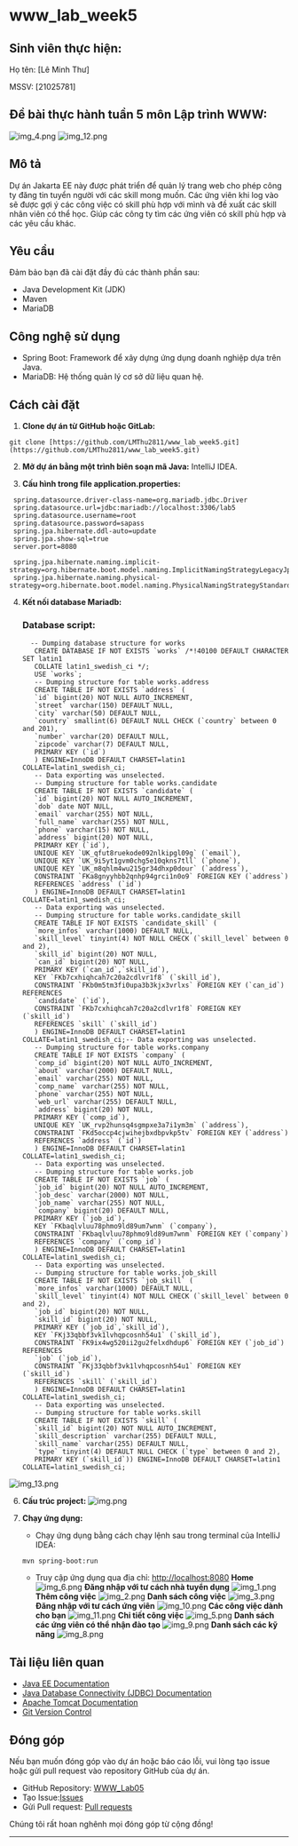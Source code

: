 # www_lab_week5
## Sinh viên thực hiện:

Họ tên: [Lê Minh Thư]

MSSV: [21025781]

## Đề bài thực hành tuần 5 môn Lập trình WWW:
![img_4.png](img/img_4.png)
![img_12.png](img/img_12.png)
## Mô tả

Dự án Jakarta EE này được phát triển để quản lý  trang web cho phép công ty đăng tin tuyển người với các skill mong muốn. Các ứng viên khi log vào sẽ được gợi ý các công việc có skill phù hợp với mình và đề xuất các skill nhân viên có thể học. Giúp các công ty tìm các ứng viên có skill phù hợp và các yêu cầu khác.

## Yêu cầu

Đảm bảo bạn đã cài đặt đầy đủ các thành phần sau:
- Java Development Kit (JDK)
- Maven
- MariaDB

## Công nghệ sử dụng

- Spring Boot: Framework để xây dựng ứng dụng doanh nghiệp dựa trên Java.
- MariaDB: Hệ thống quản lý cơ sở dữ liệu quan hệ.

## Cách cài đặt

1. **Clone dự án từ GitHub hoặc GitLab:**

```
git clone [https://github.com/LMThu2811/www_lab_week5.git](https://github.com/LMThu2811/www_lab_week5.git)
```

2. **Mở dự án bằng một trình biên soạn mã Java:** IntelliJ IDEA.

3. **Cấu hình trong file application.properties:**
 ```
  spring.datasource.driver-class-name=org.mariadb.jdbc.Driver
  spring.datasource.url=jdbc:mariadb://localhost:3306/lab5
  spring.datasource.username=root
  spring.datasource.password=sapass
  spring.jpa.hibernate.ddl-auto=update
  spring.jpa.show-sql=true
  server.port=8080
  
  spring.jpa.hibernate.naming.implicit-strategy=org.hibernate.boot.model.naming.ImplicitNamingStrategyLegacyJpaImpl
  spring.jpa.hibernate.naming.physical-strategy=org.hibernate.boot.model.naming.PhysicalNamingStrategyStandardImpl
  ```
4. **Kết nối database Mariadb:**
   ### Database script:
   ```
     -- Dumping database structure for works
      CREATE DATABASE IF NOT EXISTS `works` /*!40100 DEFAULT CHARACTER SET latin1
      COLLATE latin1_swedish_ci */;
      USE `works`;
      -- Dumping structure for table works.address
      CREATE TABLE IF NOT EXISTS `address` (
      `id` bigint(20) NOT NULL AUTO_INCREMENT,
      `street` varchar(150) DEFAULT NULL,
      `city` varchar(50) DEFAULT NULL,
      `country` smallint(6) DEFAULT NULL CHECK (`country` between 0 and 201),
      `number` varchar(20) DEFAULT NULL,
      `zipcode` varchar(7) DEFAULT NULL,
      PRIMARY KEY (`id`)
      ) ENGINE=InnoDB DEFAULT CHARSET=latin1 COLLATE=latin1_swedish_ci;
      -- Data exporting was unselected.
      -- Dumping structure for table works.candidate
      CREATE TABLE IF NOT EXISTS `candidate` (
      `id` bigint(20) NOT NULL AUTO_INCREMENT,
      `dob` date NOT NULL,
      `email` varchar(255) NOT NULL,
      `full_name` varchar(255) NOT NULL,
      `phone` varchar(15) NOT NULL,
      `address` bigint(20) NOT NULL,
      PRIMARY KEY (`id`),
      UNIQUE KEY `UK_qfut8ruekode092nlkipgl09g` (`email`),
      UNIQUE KEY `UK_9i5yt1gvm0chg5e10qkns7tll` (`phone`),
      UNIQUE KEY `UK_m8qhlm4wu215gr34dhxp0dour` (`address`),
      CONSTRAINT `FKa8gnyyhbb2qnhp94grci1n0o9` FOREIGN KEY (`address`)
      REFERENCES `address` (`id`)
      ) ENGINE=InnoDB DEFAULT CHARSET=latin1 COLLATE=latin1_swedish_ci;
      -- Data exporting was unselected.
      -- Dumping structure for table works.candidate_skill
      CREATE TABLE IF NOT EXISTS `candidate_skill` (
      `more_infos` varchar(1000) DEFAULT NULL,
      `skill_level` tinyint(4) NOT NULL CHECK (`skill_level` between 0 and 2),
      `skill_id` bigint(20) NOT NULL,
      `can_id` bigint(20) NOT NULL,
      PRIMARY KEY (`can_id`,`skill_id`),
      KEY `FKb7cxhiqhcah7c20a2cdlvr1f8` (`skill_id`),
      CONSTRAINT `FKb0m5tm3fi0upa3b3kjx3vrlxs` FOREIGN KEY (`can_id`) REFERENCES
      `candidate` (`id`),
      CONSTRAINT `FKb7cxhiqhcah7c20a2cdlvr1f8` FOREIGN KEY (`skill_id`)
      REFERENCES `skill` (`skill_id`)
      ) ENGINE=InnoDB DEFAULT CHARSET=latin1 COLLATE=latin1_swedish_ci;-- Data exporting was unselected.
      -- Dumping structure for table works.company
      CREATE TABLE IF NOT EXISTS `company` (
      `comp_id` bigint(20) NOT NULL AUTO_INCREMENT,
      `about` varchar(2000) DEFAULT NULL,
      `email` varchar(255) NOT NULL,
      `comp_name` varchar(255) NOT NULL,
      `phone` varchar(255) NOT NULL,
      `web_url` varchar(255) DEFAULT NULL,
      `address` bigint(20) NOT NULL,
      PRIMARY KEY (`comp_id`),
      UNIQUE KEY `UK_rvp2hunsq4sgmpxe3a7i1ym3m` (`address`),
      CONSTRAINT `FKd5occp4cjwihejbxdbpvkp5tv` FOREIGN KEY (`address`)
      REFERENCES `address` (`id`)
      ) ENGINE=InnoDB DEFAULT CHARSET=latin1 COLLATE=latin1_swedish_ci;
      -- Data exporting was unselected.
      -- Dumping structure for table works.job
      CREATE TABLE IF NOT EXISTS `job` (
      `job_id` bigint(20) NOT NULL AUTO_INCREMENT,
      `job_desc` varchar(2000) NOT NULL,
      `job_name` varchar(255) NOT NULL,
      `company` bigint(20) DEFAULT NULL,
      PRIMARY KEY (`job_id`),
      KEY `FKbaqlvluu78phmo9ld89um7wnm` (`company`),
      CONSTRAINT `FKbaqlvluu78phmo9ld89um7wnm` FOREIGN KEY (`company`)
      REFERENCES `company` (`comp_id`)
      ) ENGINE=InnoDB DEFAULT CHARSET=latin1 COLLATE=latin1_swedish_ci;
      -- Data exporting was unselected.
      -- Dumping structure for table works.job_skill
      CREATE TABLE IF NOT EXISTS `job_skill` (
      `more_infos` varchar(1000) DEFAULT NULL,
      `skill_level` tinyint(4) NOT NULL CHECK (`skill_level` between 0 and 2),
      `job_id` bigint(20) NOT NULL,
      `skill_id` bigint(20) NOT NULL,
      PRIMARY KEY (`job_id`,`skill_id`),
      KEY `FKj33qbbf3vk1lvhqpcosnh54u1` (`skill_id`),
      CONSTRAINT `FK9ix4wg520ii2gu2felxdhdup6` FOREIGN KEY (`job_id`) REFERENCES
      `job` (`job_id`),
      CONSTRAINT `FKj33qbbf3vk1lvhqpcosnh54u1` FOREIGN KEY (`skill_id`)
      REFERENCES `skill` (`skill_id`)
      ) ENGINE=InnoDB DEFAULT CHARSET=latin1 COLLATE=latin1_swedish_ci;
      -- Data exporting was unselected.
      -- Dumping structure for table works.skill
      CREATE TABLE IF NOT EXISTS `skill` (
      `skill_id` bigint(20) NOT NULL AUTO_INCREMENT,
      `skill_description` varchar(255) DEFAULT NULL,
      `skill_name` varchar(255) DEFAULT NULL,
      `type` tinyint(4) DEFAULT NULL CHECK (`type` between 0 and 2),
      PRIMARY KEY (`skill_id`)) ENGINE=InnoDB DEFAULT CHARSET=latin1 COLLATE=latin1_swedish_ci;
   ```
![img_13.png](img/img_13.png)

6. **Cấu trúc project:**
  ![img.png](img/img.png)

7. **Chạy ứng dụng:** 
   - Chạy ứng dụng bằng cách chạy lệnh sau trong terminal của IntelliJ IDEA:
   ```
   mvn spring-boot:run
   ```
   - Truy cập ứng dụng qua địa chỉ: [http://localhost:8080](http://localhost:8080)
**Home**
![img_6.png](img/img_6.png)
**Đăng nhập với tư cách nhà tuyển dụng**
![img_1.png](img/img_1.png)
**Thêm công việc**
![img_2.png](img/img_2.png)
**Danh sách công việc**
![img_3.png](img/img_3.png)
**Đăng nhập với tư cách ứng viên**
![img_10.png](img/img_10.png)
**Các công việc dành cho bạn**
![img_11.png](img/img_11.png)
**Chi tiết công việc**
![img_5.png](img/img_5.png)
**Danh sách các ứng viên có thể nhận đào tạo**
![img_9.png](img/img_9.png)
**Danh sách các kỹ năng**
![img_8.png](img/img_8.png)




## Tài liệu liên quan

- [Java EE Documentation](https://javaee.github.io/javaee-spec/)
- [Java Database Connectivity (JDBC) Documentation](https://docs.oracle.com/en/java/javase/16/docs/api/java.sql/java/sql/package-summary.html)
- [Apache Tomcat Documentation](https://tomcat.apache.org/tomcat-9.0-doc/index.html)
- [Git Version Control](https://git-scm.com/book/en/v2)


## Đóng góp

Nếu bạn muốn đóng góp vào dự án hoặc báo cáo lỗi, vui lòng tạo issue hoặc gửi pull request vào repository GitHub của dự án.

- GitHub Repository: [WWW_Lab05](https://github.com/LMThu28/WWW_Lab05)
- Tạo Issue:[Issues](https://github.com/LMThu28/WWW_Lab05/issues/new)
- Gửi Pull request: [Pull requests](https://github.com/LMThu28/WWW_Lab05/pulls)

Chúng tôi rất hoan nghênh mọi đóng góp từ cộng đồng!

---
